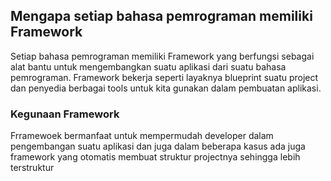 ## Mengapa setiap bahasa pemrograman memiliki Framework
Setiap bahasa pemrograman memiliki Framework yang berfungsi sebagai alat bantu untuk mengembangkan suatu aplikasi dari suatu bahasa pemrograman. Framework bekerja seperti layaknya blueprint suatu project dan penyedia berbagai tools untuk kita gunakan dalam pembuatan aplikasi. 

### Kegunaan Framework
Frramewoek bermanfaat untuk mempermudah developer dalam pengembangan suatu aplikasi dan juga dalam beberapa kasus ada juga framework yang otomatis membuat struktur projectnya sehingga lebih terstruktur
